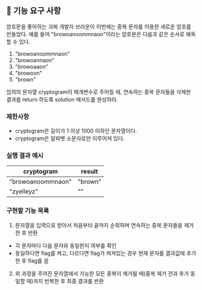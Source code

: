 ## 🚀 기능 요구 사항

암호문을 좋아하는 괴짜 개발자 브라운이 이번에는 중복 문자를 이용한 새로운 암호를 만들었다. 예를 들어 "browoanoommnaon"이라는 암호문은 다음과 같은 순서로 해독할 수 있다.

1. "browoanoommnaon"
2. "browoannaon"
3. "browoaaon"
4. "browoon"
5. "brown"

임의의 문자열 cryptogram이 매개변수로 주어질 때, 연속하는 중복 문자들을 삭제한 결과를 return 하도록 solution 메서드를 완성하라.

### 제한사항

- cryptogram은 길이가 1 이상 1000 이하인 문자열이다.
- cryptogram은 알파벳 소문자로만 이루어져 있다.

### 실행 결과 예시

| cryptogram        | result  |
| ----------------- | ------- |
| "browoanoommnaon" | "brown" |
| "zyelleyz"        | ""      |

### 구현할 기능 목록

1. 문자열을 입력으로 받아서 처음부터 끝까지 순회하며 연속하는 중복 문자들을 제거한 후 반환

- 각 문자마다 다음 문자와 동일한지 여부를 확인
- 동일하다면 flag를 켜고, 다르다면 flag가 켜져있는 경우 현재 문자를 결과값에 추가한 후 flag를 끔

2. 위 과정을 주어진 문자열에서 가능한 모든 중복이 제거될 때(중복 제거 전과 후가 동일할 때)까지 반복한 후 최종 결과를 반환
